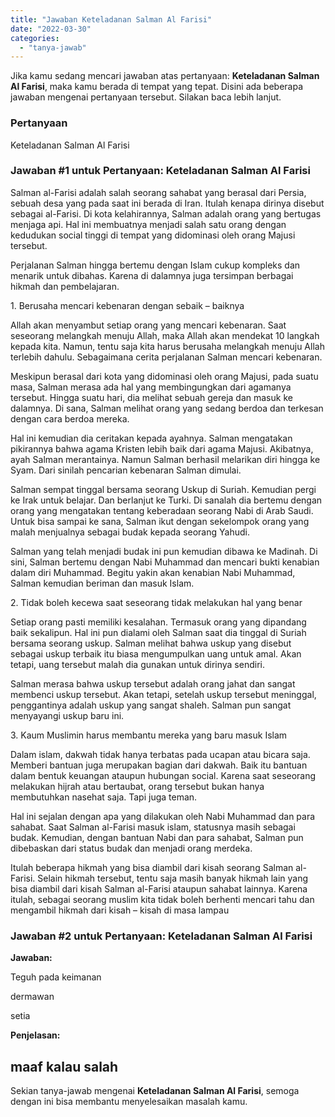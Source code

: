 ```yaml
---
title: "Jawaban Keteladanan Salman Al Farisi"
date: "2022-03-30"
categories: 
  - "tanya-jawab"
---
```


Jika kamu sedang mencari jawaban atas pertanyaan: **Keteladanan Salman Al Farisi**, maka kamu berada di tempat yang tepat. Disini ada beberapa jawaban mengenai pertanyaan tersebut. Silakan baca lebih lanjut.

### Pertanyaan

Keteladanan Salman Al Farisi

### Jawaban #1 untuk Pertanyaan: Keteladanan Salman Al Farisi

Salman al-Farisi adalah salah seorang sahabat yang berasal dari Persia, sebuah desa yang pada saat ini berada di Iran. Itulah kenapa dirinya disebut sebagai al-Farisi. Di kota kelahirannya, Salman adalah orang yang bertugas menjaga api. Hal ini membuatnya menjadi salah satu orang dengan kedudukan social tinggi di tempat yang didominasi oleh orang Majusi tersebut.

Perjalanan Salman hingga bertemu dengan Islam cukup kompleks dan menarik untuk dibahas. Karena di dalamnya juga tersimpan berbagai hikmah dan pembelajaran.

1\. Berusaha mencari kebenaran dengan sebaik – baiknya

Allah akan menyambut setiap orang yang mencari kebenaran. Saat seseorang melangkah menuju Allah, maka Allah akan mendekat 10 langkah kepada kita. Namun, tentu saja kita harus berusaha melangkah menuju Allah terlebih dahulu. Sebagaimana cerita perjalanan Salman mencari kebenaran.

Meskipun berasal dari kota yang didominasi oleh orang Majusi, pada suatu masa, Salman merasa ada hal yang membingungkan dari agamanya tersebut. Hingga suatu hari, dia melihat sebuah gereja dan masuk ke dalamnya. Di sana, Salman melihat orang yang sedang berdoa dan terkesan dengan cara berdoa mereka.

Hal ini kemudian dia ceritakan kepada ayahnya. Salman mengatakan pikirannya bahwa agama Kristen lebih baik dari agama Majusi. Akibatnya, ayah Salman merantainya. Namun Salman berhasil melarikan diri hingga ke Syam. Dari sinilah pencarian kebenaran Salman dimulai.

Salman sempat tinggal bersama seorang Uskup di Suriah. Kemudian pergi ke Irak untuk belajar. Dan berlanjut ke Turki. Di sanalah dia bertemu dengan orang yang mengatakan tentang keberadaan seorang Nabi di Arab Saudi. Untuk bisa sampai ke sana, Salman ikut dengan sekelompok orang yang malah menjualnya sebagai budak kepada seorang Yahudi.

Salman yang telah menjadi budak ini pun kemudian dibawa ke Madinah. Di sini, Salman bertemu dengan Nabi Muhammad dan mencari bukti kenabian dalam diri Muhammad. Begitu yakin akan kenabian Nabi Muhammad, Salman kemudian beriman dan masuk Islam.

2\. Tidak boleh kecewa saat seseorang tidak melakukan hal yang benar

Setiap orang pasti memiliki kesalahan. Termasuk orang yang dipandang baik sekalipun. Hal ini pun dialami oleh Salman saat dia tinggal di Suriah bersama seorang uskup. Salman melihat bahwa uskup yang disebut sebagai uskup terbaik itu biasa mengumpulkan uang untuk amal. Akan tetapi, uang tersebut malah dia gunakan untuk dirinya sendiri.

Salman merasa bahwa uskup tersebut adalah orang jahat dan sangat membenci uskup tersebut. Akan tetapi, setelah uskup tersebut meninggal, penggantinya adalah uskup yang sangat shaleh. Salman pun sangat menyayangi uskup baru ini.

3\. Kaum Muslimin harus membantu mereka yang baru masuk Islam

Dalam islam, dakwah tidak hanya terbatas pada ucapan atau bicara saja. Memberi bantuan juga merupakan bagian dari dakwah. Baik itu bantuan dalam bentuk keuangan ataupun hubungan social. Karena saat seseorang melakukan hijrah atau bertaubat, orang tersebut bukan hanya membutuhkan nasehat saja. Tapi juga teman.

Hal ini sejalan dengan apa yang dilakukan oleh Nabi Muhammad dan para sahabat. Saat Salman al-Farisi masuk islam, statusnya masih sebagai budak. Kemudian, dengan bantuan Nabi dan para sahabat, Salman pun dibebaskan dari status budak dan menjadi orang merdeka.

Itulah beberapa hikmah yang bisa diambil dari kisah seorang Salman al-Farisi. Selain hikmah tersebut, tentu saja masih banyak hikmah lain yang bisa diambil dari kisah Salman al-Farisi ataupun sahabat lainnya. Karena itulah, sebagai seorang muslim kita tidak boleh berhenti mencari tahu dan mengambil hikmah dari kisah – kisah di masa lampau

### Jawaban #2 untuk Pertanyaan: Keteladanan Salman Al Farisi

**Jawaban:**

Teguh pada keimanan

dermawan

setia

**Penjelasan:**

## maaf kalau salah

Sekian tanya-jawab mengenai **Keteladanan Salman Al Farisi**, semoga dengan ini bisa membantu menyelesaikan masalah kamu.
